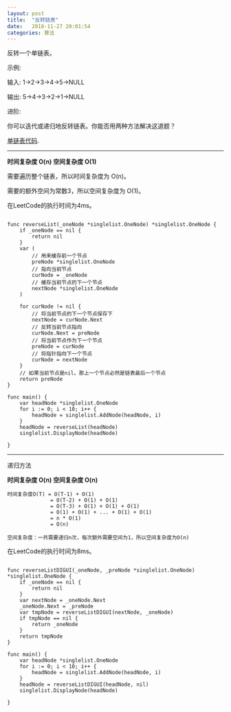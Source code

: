 ```yaml
---
layout: post
title:  "反转链表"
date:   2018-11-27 20:01:54
categories: 算法
---
```


反转一个单链表。

示例:

输入: 1->2->3->4->5->NULL

输出: 5->4->3->2->1->NULL

进阶:

你可以迭代或递归地反转链表。你能否用两种方法解决这道题？

[单链表代码](https://daysleep666.github.io/blog/%E5%8D%95%E9%93%BE%E8%A1%A8/ "With a Title"). 

----

**时间复杂度 O(n)  空间复杂度 O(1)**

需要遍历整个链表，所以时间复杂度为 O(n)。

需要的额外空间为常数3，所以空间复杂度为 O(1)。

在LeetCode的执行时间为4ms。

```

func reverseList(_oneNode *singlelist.OneNode) *singlelist.OneNode {
	if _oneNode == nil {
		return nil
	}
	var (
		// 用来缓存前一个节点
		preNode *singlelist.OneNode
		// 指向当前节点
		curNode = _oneNode
		// 缓存当前节点的下一个节点
		nextNode *singlelist.OneNode
	)

	for curNode != nil {
		// 将当前节点的下一个节点保存下
		nextNode = curNode.Next
		// 反转当前节点指向
		curNode.Next = preNode
		// 将当前节点作为下一个节点
		preNode = curNode
		// 将指针指向下一个节点
		curNode = nextNode
	}
	// 如果当前节点是nil，那上一个节点必然是链表最后一个节点
	return preNode
}

func main() {
	var headNode *singlelist.OneNode
	for i := 0; i < 10; i++ {
		headNode = singlelist.AddNode(headNode, i)
	}
	headNode = reverseList(headNode)
	singlelist.DisplayNode(headNode)

}

```

-----

递归方法

**时间复杂度 O(n)  空间复杂度 O(n)**

```
时间复杂度O(T) = O(T-1) + O(1)
              = O(T-2) + O(1) + O(1)
              = O(T-3) + O(1) + O(1) + O(1)
              = O(1) + O(1) + ... + O(1) + O(1)
              = n * O(1)
              = O(n)

空间复杂度：一共需要递归n次，每次额外需要空间为1，所以空间复杂度为O(n)

```

在LeetCode的执行时间为8ms。

```

func reverseListDIGUI(_oneNode, _preNode *singlelist.OneNode) *singlelist.OneNode {
	if _oneNode == nil {
		return nil
	}
	var nextNode = _oneNode.Next
	_oneNode.Next = _preNode
	var tmpNode = reverseListDIGUI(nextNode, _oneNode)
	if tmpNode == nil {
		return _oneNode
	}
	return tmpNode
}

func main() {
	var headNode *singlelist.OneNode
	for i := 0; i < 10; i++ {
		headNode = singlelist.AddNode(headNode, i)
	}
	headNode = reverseListDIGUI(headNode, nil)
	singlelist.DisplayNode(headNode)

}

```